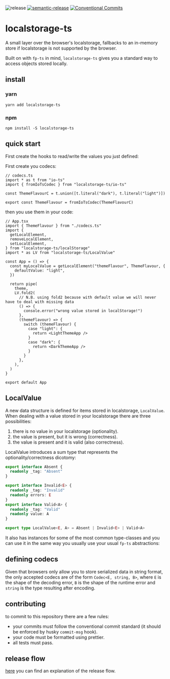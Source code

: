 ![release](https://github.com/fido-id/localstorage-ts/actions/workflows/release.yml/badge.svg)
[![semantic-release](https://img.shields.io/badge/%20%20%F0%9F%93%A6%F0%9F%9A%80-semantic--release-e10079.svg)](https://github.com/semantic-release/semantic-release)
[![Conventional Commits](https://img.shields.io/badge/Conventional%20Commits-1.0.0-yellow.svg)](https://conventionalcommits.org)

# localstorage-ts

A small layer over the browser's localstorage, fallbacks to an in-memory store if localstorage is not supported by the browser.

Built on with `fp-ts` in mind, `localstorage-ts` gives you a standard way to access objects stored locally.

## install

### yarn

```shell
yarn add localstorage-ts
```

### npm

```shell
npm install -S localstorage-ts
```

## quick start

First create the hooks to read/write the values you just defined:

First create you codecs:

```tsx
// codecs.ts
import * as t from "io-ts"
import { fromIoTsCodec } from "localstorage-ts/io-ts"

const ThemeFlavourC = t.union([t.literal("dark"), t.literal("light")])

export const ThemeFlavour = fromIoTsCodec(ThemeFlavourC)
```

then you use them in your code:

```tsx
// App.tsx
import { ThemeFlavour } from "./codecs.ts"
import {
  getLocalElement,
  removeLocalElement,
  setLocalElement,
} from "localstorage-ts/localStorage"
import * as LV from "localstorage-ts/LocalValue"

const App = () => {
  const myLocalValue = getLocalElement("themeFlavour", ThemeFlavour, {
    defaultValue: "light",
  })

  return pipe(
    theme,
    LV.fold2(
      // N.B. using fold2 because with default value we will never have to deal with missing data
      () => {
        console.error("wrong value stored in localStorage!")
      },
      (themeFlavour) => {
        switch (themeFlavour) {
          case "light": {
            return <LightThemeApp />
          }
          case "dark": {
            return <DarkThemeApp />
          }
        }
      },
    ),
  )
}

export default App
```

## LocalValue

A new data structure is defined for items stored in localstorage, `LocalValue`. When dealing with a value stored in your localstorage there are three possibilities:

1. there is no value in your localstorage (optionality).
2. the value is present, but it is wrong (correctness).
3. the value is present and it is valid (also correctness).

LocalValue introduces a sum type that represents the optionality/correctness dicotomy:

```ts
export interface Absent {
  readonly _tag: "Absent"
}

export interface Invalid<E> {
  readonly _tag: "Invalid"
  readonly errors: E
}
export interface Valid<A> {
  readonly _tag: "Valid"
  readonly value: A
}

export type LocalValue<E, A> = Absent | Invalid<E> | Valid<A>
```

It also has instances for some of the most common type-classes
and you can use it in the same way you usually use your usual `fp-ts` abstractions:

## defining codecs

Given that browsers only allow you to store serialized data in string format, the only accepted codecs are of the form `Codec<E, string, B>`, where `E` is the shape of the decoding error, `B` is the shape of the runtime error and `string` is the type resulting after encoding.

## contributing

to commit to this repository there are a few rules:

- your commits must follow the conventional commit standard (it should be enforced by husky `commit-msg` hook).
- your code must be formatted using prettier.
- all tests must pass.

## release flow

[here](https://github.com/semantic-release/semantic-release/blob/1405b94296059c0c6878fb8b626e2c5da9317632/docs/recipes/pre-releases.md) you can find an explanation of the release flow.
